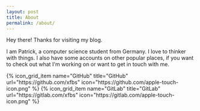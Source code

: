```yaml
---
layout: post
title: About
permalink: /about/
---
```


Hey there! Thanks for visiting my blog. 

I am Patrick, a computer science student from Germany. I love to thinker with things. I also have some accounts on other popular places, if you want to check out what I'm working on or want to get in touch with me.

<div class="icon-grid">
{% icon_grid_item
  name="GitHub"
  title="GitHub"
  url="https://github.com/xfbs"
  icon="https://github.com/apple-touch-icon.png"
%}
{% icon_grid_item
  name="GitLab"
  title="GitLab"
  url="https://gitlab.com/xfbs"
  icon="https://gitlab.com/apple-touch-icon.png"
%}
</div>
